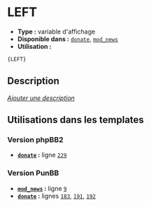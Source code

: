 # LEFT
* __Type :__ variable d'affichage
* __Disponible dans :__ [`donate`](../tpl/var/donate.md#readme), [`mod_news`](../tpl/var/mod_news.md#readme)
* __Utilisation :__

```html
{LEFT}
```

## Description
[*Ajouter une description*](https://fa-tvars.appspot.com/var/LEFT)

## Utilisations dans les templates

### Version phpBB2
* __[`donate`](../tpl/var/donate.md#readme) :__ ligne [`229`](../tpl/src/subsilver/donate.tpl#L229)

### Version PunBB
* __[`mod_news`](../tpl/var/mod_news.md#readme) :__ ligne [`9`](../tpl/src/punbb/mod_news.tpl#L9)
* __[`donate`](../tpl/var/donate.md#readme) :__ lignes [`183`](../tpl/src/punbb/donate.tpl#L183), [`191`](../tpl/src/punbb/donate.tpl#L191), [`192`](../tpl/src/punbb/donate.tpl#L192)